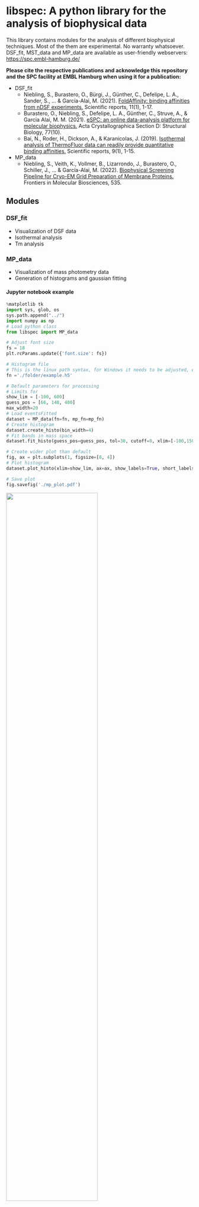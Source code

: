 # libspec: A python library for the analysis of biophysical data

This library contains modules for the analysis of different biophysical techniques. Most of the them are experimental. No warranty whatsoever.
DSF_fit, MST_data and MP_data are available as user-friendly webservers: https://spc.embl-hamburg.de/

**Please cite the respective publications and acknowledge this repository and the SPC facility at EMBL Hamburg when using it for a publication:**
* DSF_fit
  * Niebling, S., Burastero, O., Bürgi, J., Günther, C., Defelipe, L. A., Sander, S., ... & García-Alai, M. (2021). [FoldAffinity: binding affinities from nDSF experiments.](https://www.nature.com/articles/s41598-021-88985-z) Scientific reports, 11(1), 1-17.
  * Burastero, O., Niebling, S., Defelipe, L. A., Günther, C., Struve, A., & Garcia Alai, M. M. (2021). [eSPC: an online data-analysis platform for molecular biophysics.](http://scripts.iucr.org/cgi-bin/paper?S2059798321008998) Acta Crystallographica Section D: Structural Biology, 77(10).
  * Bai, N., Roder, H., Dickson, A., & Karanicolas, J. (2019). [Isothermal analysis of ThermoFluor data can readily provide quantitative binding affinities.](https://www.nature.com/articles/s41598-018-37072-x) Scientific reports, 9(1), 1-15.
* MP_data
  * Niebling, S., Veith, K., Vollmer, B., Lizarrondo, J., Burastero, O., Schiller, J., ... & García-Alai, M. (2022). [Biophysical Screening Pipeline for Cryo-EM Grid Preparation of Membrane Proteins.]( https://www.frontiersin.org/articles/10.3389/fmolb.2022.882288/full) Frontiers in Molecular Biosciences, 535.

## Modules

### DSF_fit
 * Visualization of DSF data
 * Isothermal analysis
 * Tm analysis

### MP_data
 * Visualization of mass photometry data
 * Generation of histograms and gaussian fitting

#### Jupyter notebook example
```python
%matplotlib tk
import sys, glob, os
sys.path.append("../")
import numpy as np
# Load python class
from libspec import MP_data

# Adjust font size
fs = 18
plt.rcParams.update({'font.size': fs})

# Histogram file
# This is the linux path syntax, for Windows it needs to be adjusted, e.g. by using \ instead of /
fn ='./folder/example.h5'

# Default parameters for processing
# Limits for
show_lim = [-100, 600]
guess_pos = [66, 148, 480]
max_width=20
# Load eventsFitted
dataset = MP_data(fn=fn, mp_fn=mp_fn)
# Create histogram
dataset.create_histo(bin_width=4)
# Fit bands in mass space
dataset.fit_histo(guess_pos=guess_pos, tol=30, cutoff=0, xlim=[-100,1500], max_width=max_width)

# Create wider plot than default
fig, ax = plt.subplots(1, figsize=[8, 4])
# Plot histogram
dataset.plot_histo(xlim=show_lim, ax=ax, show_labels=True, short_labels=True, show_counts=True)

# Save plot
fig.savefig('./mp_plot.pdf')
```
<img src="./readme_files/mp_plot.png" width=70% height=70%>

#### Optional: Showing frame from movie as inlet

```python
%matplotlib tk
import sys, glob, os
sys.path.append("../")
import numpy as np
# Load python class
from libspec import MP_data

# Font size
fs = 18
plt.rcParams.update({'font.size': fs})

# Histogram file
# This is the linux path syntax, for Windows it needs to be adjusted, e.g. by using \ instead of /
fn ='./folder/events.h5'
# Movie file
mp_fn = './folder/movie.mpr'

# Default parameters for processing
# Limits for
show_lim = [-100, 600]
guess_pos = [66, 148, 480]
max_width=20
# Load eventsFitted
dataset = MP_data(fn=fn, mp_fn=mp_fn)
# Read movie file
# Set parameters for later plot of the frame
# Analyze movie for later inlet
# Frame with largest numbers of fitted events above threshold is chosen
dataset.analyze_movie(frame_range=2, frame='largest', threshold=50, show_lines=True)
# Create histogram
dataset.create_histo(bin_width=4)
# Fit bands in mass space
dataset.fit_histo(guess_pos=guess_pos, tol=30, cutoff=0, xlim=[-100,1500], max_width=max_width)

# Create plot
fig, ax = plt.subplots(1, figsize=[8, 4])
dataset.plot_histo(xlim=show_lim, ax=ax, show_labels=False, short_labels=True, show_counts=False, contrasts=False)

# Save plot
fig.savefig('./mp_inlet.pdf')
```
<img src="./readme_files/mp_movie.png" width=70% height=70%>


### MST_data
* Visualize data and fit affinities

### BLI_data
* Visualization of BLI data
* Kinetic fits not fully implemented yet

#### Jupyter notebook example
```python
# Load modules
import matplotlib.pyplot as plt
import matplotlib
import sys
sys.path.append('../')
from libspec import BLI_data

# Font size
fs = 12
matplotlib.rcParams.update({'font.size': fs})

# Folder with raw data
# This is the linux path syntax, for Windows it needs to be adjusted, e.g. by using \ instead of /
folder = './experiment_folder/'

# Initialize instance
bli_data = BLI_data(folder=folder)
# Remove jumps (use average of first 3 points)
bli_data.remove_jumps(xshift=3)
# Align curves to beginning of association (step 3)
bli_data.align(step=0, location='start')
# Smooth curves with a 21 point window
bli_data.smooth(window_length=21)

# Plot signal for binding
fig, ax = bli_data.plot(legend='SampleID', legend_step=3, abbrev_step_names=True, steps=[0,1,2,3,4], sensors=range(1,8))
# Save plot
fig.savefig('./bli_plot.pdf')
```
<img src="./readme_files/bli_plot.png" width=50% height=50%>

#### Example for kinetic fit (experimental)

```python
# Load modules
import matplotlib.pyplot as plt
import matplotlib
import sys
sys.path.append('../')
from libspec import BLI_data

# Font size
fs = 12
matplotlib.rcParams.update({'font.size': fs})

# Folder with raw data
# This is the linux path syntax, for Windows it needs to be adjusted, e.g. by using \ instead of /
folder = './experiment_folder/'

# Initialize instance
bli_data = BLI_data(folder=folder)
# Remove jumps (use average of first 3 points)
bli_data.remove_jumps(xshift=3)
# Align curves to beginning of association (step 3)
bli_data.align(step=2, location='end')
# Smooth curves with a 21 point window
bli_data.smooth(window_length=21)
# # Subtract reference sensor
bli_data.subtract(ref_sensor=7, sample_sensors=[0,1,2,3,4,5,6,7])
# Align again
bli_data.align(step=4, location='end')

# Do fit of selected sensor and plot it
fig, ax = bli_data.fit_data(sensors=[4], step_assoc=3, step_dissoc=4, func='monoexp', plot=True)
# Save plot
fig.savefig('./bli_fit.pdf')
```

<img src="./readme_files/bli_fit.png" width=50% height=50%>

### Discontinued modules

* CD_data
* IR_data
* MS_data
* DLS_data

